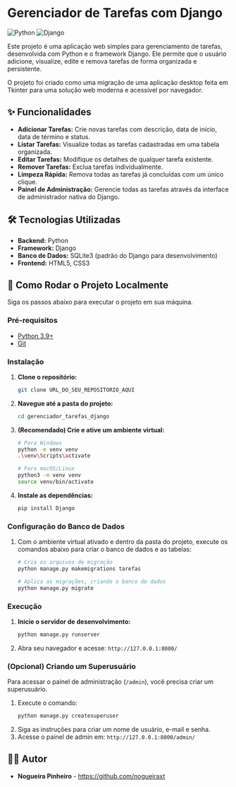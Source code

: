 #  Gerenciador de Tarefas com Django

![Python](https://img.shields.io/badge/Python-3.11-3776AB.svg?style=for-the-badge&logo=python)
![Django](https://img.shields.io/badge/Django-4.2-092E20.svg?style=for-the-badge&logo=django)

Este projeto é uma aplicação web simples para gerenciamento de tarefas, desenvolvida com Python e o framework Django. Ele permite que o usuário adicione, visualize, edite e remova tarefas de forma organizada e persistente.

O projeto foi criado como uma migração de uma aplicação desktop feita em Tkinter para uma solução web moderna e acessível por navegador.

## ✨ Funcionalidades

- **Adicionar Tarefas:** Crie novas tarefas com descrição, data de início, data de término e status.
- **Listar Tarefas:** Visualize todas as tarefas cadastradas em uma tabela organizada.
- **Editar Tarefas:** Modifique os detalhes de qualquer tarefa existente.
- **Remover Tarefas:** Exclua tarefas individualmente.
- **Limpeza Rápida:** Remova todas as tarefas já concluídas com um único clique.
- **Painel de Administração:** Gerencie todas as tarefas através da interface de administrador nativa do Django.

## 🛠️ Tecnologias Utilizadas

- **Backend:** Python
- **Framework:** Django
- **Banco de Dados:** SQLite3 (padrão do Django para desenvolvimento)
- **Frontend:** HTML5, CSS3

## 🚀 Como Rodar o Projeto Localmente

Siga os passos abaixo para executar o projeto em sua máquina.

### **Pré-requisitos**

- [Python 3.9+](https://www.python.org/downloads/)
- [Git](https://git-scm.com/downloads)

### **Instalação**

1.  **Clone o repositório:**
    ```bash
    git clone URL_DO_SEU_REPOSITORIO_AQUI
    ```

2.  **Navegue até a pasta do projeto:**
    ```bash
    cd gerenciador_tarefas_django
    ```

3.  **(Recomendado) Crie e ative um ambiente virtual:**
    ```bash
    # Para Windows
    python -m venv venv
    .\venv\Scripts\activate

    # Para macOS/Linux
    python3 -m venv venv
    source venv/bin/activate
    ```

4.  **Instale as dependências:**
    ```bash
    pip install Django
    ```

### **Configuração do Banco de Dados**

1.  Com o ambiente virtual ativado e dentro da pasta do projeto, execute os comandos abaixo para criar o banco de dados e as tabelas:
    ```bash
    # Cria os arquivos de migração
    python manage.py makemigrations tarefas

    # Aplica as migrações, criando o banco de dados
    python manage.py migrate
    ```

### **Execução**

1.  **Inicie o servidor de desenvolvimento:**
    ```bash
    python manage.py runserver
    ```

2.  Abra seu navegador e acesse: `http://127.0.0.1:8000/`

### **(Opcional) Criando um Superusuário**

Para acessar o painel de administração (`/admin`), você precisa criar um superusuário.

1.  Execute o comando:
    ```bash
    python manage.py createsuperuser
    ```
2.  Siga as instruções para criar um nome de usuário, e-mail e senha.
3.  Acesse o painel de admin em: `http://127.0.0.1:8000/admin/`

## 👨‍💻 Autor

- **Nogueira Pinheiro** - https://github.com/nogueiraxt
